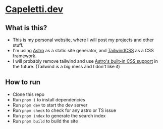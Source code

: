 # [Capeletti.dev](http://capeleti.dev)

## What is this?

* This is my personal website, where I will post my projects and other stuff.
* I'm using [Astro](https://astro.build/) as a static site generator, and [TailwindCSS](https://tailwindcss.com/) as a CSS framework.
* I will probably remove tailwind and use [Astro's built-in CSS support](https://docs.astro.build/core-concepts/styling) in the future. (Tailwind is a big mess and I don't like it)

## How to run

* Clone this repo
* Run `pnpm i` to install dependencies
* Run `pnpm dev` to start the dev server
* Run `pnpm check` to check for any astro or TS issue
* Run `pnpm index` to generate the search index
* Run `pnpm build` to build the site
